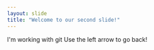 ```yaml
---
layout: slide
title: "Welcome to our second slide!"
---
```

I'm working with git
Use the left arrow to go back!
